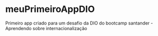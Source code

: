 # meuPrimeiroAppDIO
Primeiro app criado para um desafio da DIO do bootcamp santander - Aprendendo sobre internacionalização
